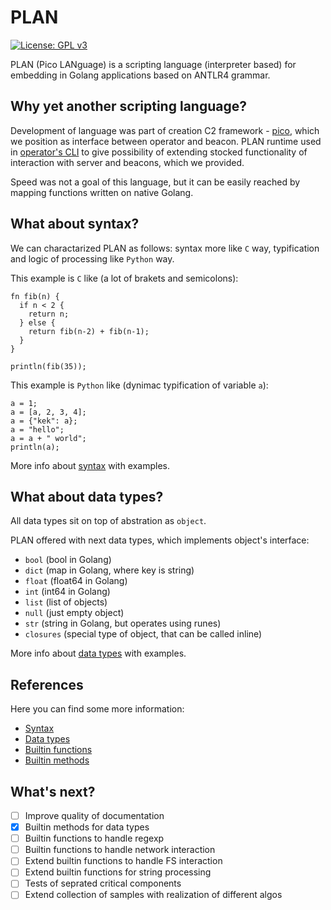 # PLAN

[![License: GPL v3](https://img.shields.io/badge/License-GPLv3-blue.svg)](https://www.gnu.org/licenses/gpl-3.0)

PLAN (Pico LANguage) is a scripting language (interpreter based) for embedding in Golang applications based on ANTLR4 grammar.

## Why yet another scripting language?

Development of language was part of creation C2 framework - [pico](https://github.com/PicoTools/piko), which we position as interface between operator and beacon. PLAN runtime used in [operator's CLI](https://github.com/PicoTools/c2mcli) to give possibility of extending stocked functionality of interaction with server and beacons, which we provided.

Speed was not a goal of this language, but it can be easily reached by mapping functions written on native Golang.

## What about syntax?

We can charactarized PLAN as follows: syntax more like `C` way, typification and logic of processing like `Python` way. 

This example is `C` like (a lot of brakets and semicolons):
```
fn fib(n) {
  if n < 2 {
    return n;
  } else {
    return fib(n-2) + fib(n-1);
  }
}

println(fib(35));
```

This example is `Python` like (dynimac typification of variable `a`):
```
a = 1;
a = [a, 2, 3, 4];
a = {"kek": a};
a = "hello";
a = a + " world";
println(a);
```

More info about [syntax](docs/syntax.md) with examples.

## What about data types?

All data types sit on top of abstration as `object`.

PLAN offered with next data types, which implements object's interface:
- `bool` (bool in Golang)
- `dict` (map in Golang, where key is string)
- `float` (float64 in Golang)
- `int` (int64 in Golang)
- `list` (list of objects)
- `null` (just empty object)
- `str` (string in Golang, but operates using runes)
- `closures` (special type of object, that can be called inline)

More info about [data types](docs/data_types.md) with examples.

## References

Here you can find some more information:
- [Syntax](docs/syntax.md)
- [Data types](docs/data_types.md)
- [Builtin functions](docs/builtin_functions.md)
- [Builtin methods](docs/builtin_methods.md)

## What's next?

- [ ] Improve quality of documentation
- [x] Builtin methods for data types
- [ ] Builtin functions to handle regexp
- [ ] Builtin functions to handle network interaction
- [ ] Extend builtin functions to handle FS interaction
- [ ] Extend builtin functions for string processing
- [ ] Tests of seprated critical components
- [ ] Extend collection of samples with realization of different algos